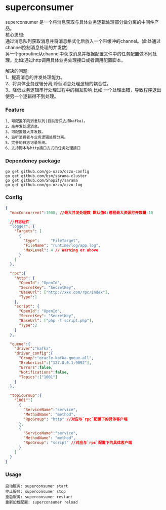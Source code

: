 # superconsumer
superconsumer 是一个将消息获取与具体业务逻辑处理部分做分离的中间件产品。</br>
核心思想:</br>
通过消息队列获取消息并将消息格式化后放入一个带缓冲的channel。(此处通过channel控制消息处理的并发数)</br>
另一个goroutine从channel中获取消息并根据配置文件中的任务配置做不同处理。比如:通过http调用具体业务处理接口或者调用配置脚本。</br>

解决的问题:</br>
    1、提高消息的并发处理能力。</br>
    2、将具体业务逻辑分离,降低消息处理逻辑的耦合性。</br>
    3、降低业务逻辑串行处理过程中的相互影响.比如:一个处理出错，导致程序退出使另一个逻辑得不到处理。</br>

### Feature
```
1、可配置不同消息队列(目前暂只支持kafka)。
2、高并发处理消息。
3、可配置最大并发数。
4、监听消费者与业务逻辑处理分离。
5、完善的日志记录系统。
6、支持脚本与http接口方式的任务处理接口
```
### Dependency package
```
go get github.com/go-ozzo/ozzo-config
go get github.com/bsm/sarama-cluster
go get github.com/Shopify/sarama
go get github.com/go-ozzo/ozzo-log
```

### Config
```json
{
  "maxConcurrent":1000, //最大并发处理数 默认值0:进程最大资源打开数量-10

  //日志组件
  "logger": {
    "Targets": [
      {
        "type":     "FileTarget",
        "FileName": "runtime/log/app.log",
        "MaxLevel": 4 // Warning or above
      }
    ]
  },

  "rpc":{
    "http": {
      "OpenId": "OpenId",
      "SecretKey": "SecretKey",
      "BaseUrl": ["http://xxx.com/rpc/index"],
      "Type":1
    },
    "script": {
      "OpenId": "OpenId",
      "SecretKey": "SecretKey",
      "BaseUrl": ["php -f script.php"],
      "Type":2
    }
  },

  "queue":{
    "driver":"kafka",
    "driver_config":{
      "Group":"oracle-kafka-queue-all",
      "BrokerList":["127.0.0.1:9092"],
      "Errors":false,
      "Notifications":false,
      "Topics":["1001"]
    }
  },

  "topicGroup":{
    "1001":[
      {
        "ServiceName":"service",
        "MethodName": "method",
        "RpcGroup": "http" //对应与`rpc`配置下的具体客户端
      },
      {
        "ServiceName":"service",
        "MethodName": "method",
        "RpcGroup": "script" //对应与`rpc`配置下的具体客户端
      }
    ]
  }
}
```

### Usage
```
启动服务: superconsumer start
停止服务: superconsumer stop
重启服务: superconsumer restart
重新加载配置: superconsumer reload
```